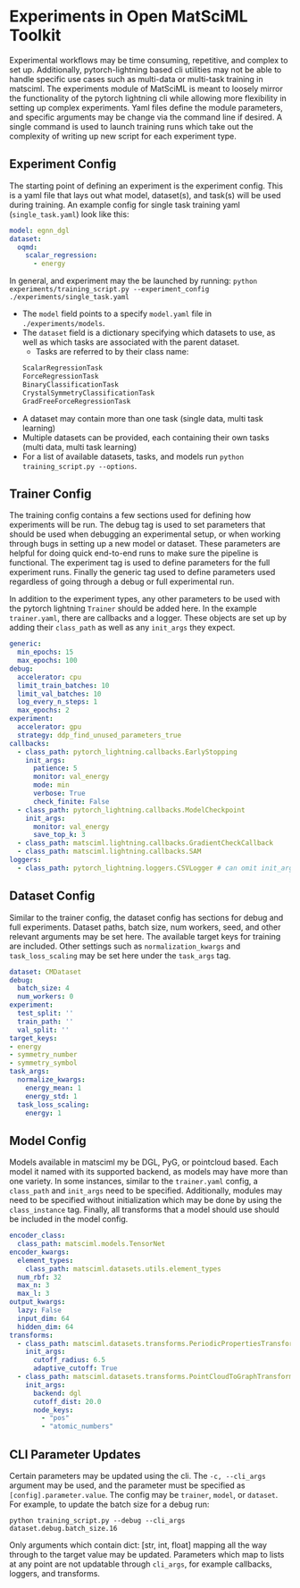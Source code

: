 # Experiments in Open MatSciML Toolkit

Experimental workflows may be time consuming, repetitive, and complex to set up. Additionally, pytorch-lightning based cli utilities may not be able to handle specific use cases such as multi-data or multi-task training in matsciml. The experiments module of MatSciML is meant to loosely mirror the functionality of the pytorch lightning cli while allowing more flexibility in setting up complex experiments. Yaml files define the module parameters, and specific arguments may be change via the command line if desired. A single command is used to launch training runs which take out the complexity of writing up new script for each experiment type.

## Experiment Config
The starting point of defining an experiment is the experiment config. This is a yaml file that lays out what model, dataset(s), and task(s) will be used during training. An example config for single task training yaml (`single_task.yaml`) look like this:
```yaml
model: egnn_dgl
dataset:
  oqmd:
    scalar_regression:
      - energy
```

In general, and experiment may the be launched by running:
`python experiments/training_script.py --experiment_config ./experiments/single_task.yaml`


* The `model` field points to a specify `model.yaml` file in `./experiments/models`.
* The `dataset` field is a dictionary specifying which datasets to use, as well as which tasks are associated with the parent dataset.
    * Tasks are referred to by their class name:
    ```python
    ScalarRegressionTask
    ForceRegressionTask
    BinaryClassificationTask
    CrystalSymmetryClassificationTask
    GradFreeForceRegressionTask
    ```
* A dataset may contain more than one task (single data, multi task learning)
* Multiple datasets can be provided, each containing their own tasks (multi data, multi task learning)
* For a list of available datasets, tasks, and models run `python training_script.py --options`.

## Trainer Config
The training config contains a few sections used for defining how experiments will be run. The debug tag is used to set parameters that should be used when debugging an experimental setup, or when working through bugs in setting up a new model or dataset. These parameters are helpful for doing quick end-to-end runs to make sure the pipeline is functional. The experiment tag is used to define parameters for the full experiment runs. Finally the generic tag used to define parameters used regardless of going through a debug or full experimental run.

In addition to the experiment types, any other parameters to be used with the pytorch lightning `Trainer` should be added here. In the example `trainer.yaml`, there are callbacks and a logger. These objects are set up by adding their `class_path` as well as any `init_args` they expect.
```yaml
generic:
  min_epochs: 15
  max_epochs: 100
debug:
  accelerator: cpu
  limit_train_batches: 10
  limit_val_batches: 10
  log_every_n_steps: 1
  max_epochs: 2
experiment:
  accelerator: gpu
  strategy: ddp_find_unused_parameters_true
callbacks:
  - class_path: pytorch_lightning.callbacks.EarlyStopping
    init_args:
      patience: 5
      monitor: val_energy
      mode: min
      verbose: True
      check_finite: False
  - class_path: pytorch_lightning.callbacks.ModelCheckpoint
    init_args:
      monitor: val_energy
      save_top_k: 3
  - class_path: matsciml.lightning.callbacks.GradientCheckCallback
  - class_path: matsciml.lightning.callbacks.SAM
loggers:
  - class_path: pytorch_lightning.loggers.CSVLogger # can omit init_args['save_dir'] for auto directory
```



## Dataset Config
Similar to the trainer config, the dataset config has sections for debug and full experiments. Dataset paths, batch size, num workers, seed, and other relevant arguments may be set here. The available target keys for training are included. Other settings such as `normalization_kwargs` and `task_loss_scaling` may be set here under the `task_args` tag.
```yaml
dataset: CMDataset
debug:
  batch_size: 4
  num_workers: 0
experiment:
  test_split: ''
  train_path: ''
  val_split: ''
target_keys:
- energy
- symmetry_number
- symmetry_symbol
task_args:
  normalize_kwargs:
    energy_mean: 1
    energy_std: 1
  task_loss_scaling:
    energy: 1
```

## Model Config
Models available in matsciml my be DGL, PyG, or pointcloud based. Each model it named with its supported backend, as models may have more than one variety. In some instances, similar to the `trainer.yaml` config, a `class_path` and `init_args` need to be specified. Additionally, modules may need to be specified without initialization which may be done by using the `class_instance` tag. Finally, all transforms that a model should use should be included in the model config.
```yaml
encoder_class:
  class_path: matsciml.models.TensorNet
encoder_kwargs:
  element_types:
    class_path: matsciml.datasets.utils.element_types
  num_rbf: 32
  max_n: 3
  max_l: 3
output_kwargs:
  lazy: False
  input_dim: 64
  hidden_dim: 64
transforms:
  - class_path: matsciml.datasets.transforms.PeriodicPropertiesTransform
    init_args:
      cutoff_radius: 6.5
      adaptive_cutoff: True
  - class_path: matsciml.datasets.transforms.PointCloudToGraphTransform
    init_args:
      backend: dgl
      cutoff_dist: 20.0
      node_keys:
        - "pos"
        - "atomic_numbers"
```

## CLI Parameter Updates
Certain parameters may be updated using the cli. The `-c, --cli_args` argument may be used, and the parameter must be specified as `[config].parameter.value`. The config may be `trainer`, `model`, or `dataset`. For example, to update the batch size for a debug run:

`python training_script.py --debug --cli_args dataset.debug.batch_size.16`

 Only arguments which contain dict: [str, int, float] mapping all the way through to the target value may be updated. Parameters which map to lists at any point are not updatable through `cli_args`, for example callbacks, loggers, and transforms.
